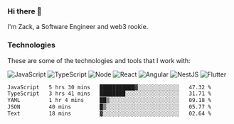 ### Hi there 👋
I'm Zack, a Software Engineer and web3 rookie.

### Technologies
These are some of the technologies and tools that I work with:

![JavaScript](https://img.shields.io/badge/JavaScript-323330.svg?logo=javascript&logoColor=F7DF1E) 
![TypeScript](https://img.shields.io/badge/TypeScript-007ACC.svg?logo=typescript&logoColor=white) 
![Node](https://img.shields.io/badge/Node.js-43853D.svg?logo=node.js&logoColor=white)
![React](https://img.shields.io/badge/React-20232a.svg?logo=react&logoColor=61DAFB) 
![Angular](https://img.shields.io/badge/Angular-E23237.svg?logo=angularjs&logoColor=white)
![NestJS](https://img.shields.io/badge/NestJS-E0234E?logo=nestjs&logoColor=white)
![Flutter](https://img.shields.io/badge/Flutter-02569B.svg?logo=flutter&logoColor=white)

<!--START_SECTION:waka-->

```txt
JavaScript   5 hrs 30 mins   ███████████▓░░░░░░░░░░░░░   47.32 %
TypeScript   3 hrs 41 mins   ████████░░░░░░░░░░░░░░░░░   31.71 %
YAML         1 hr 4 mins     ██▒░░░░░░░░░░░░░░░░░░░░░░   09.18 %
JSON         40 mins         █▒░░░░░░░░░░░░░░░░░░░░░░░   05.77 %
Text         18 mins         ▓░░░░░░░░░░░░░░░░░░░░░░░░   02.64 %
```

<!--END_SECTION:waka-->
